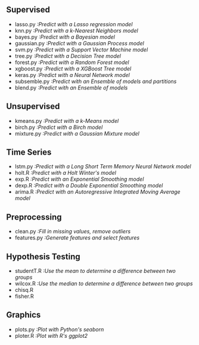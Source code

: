 ## Supervised
- lasso.py     *:Predict with a Lasso regression model*
- knn.py       *:Predict with a k-Nearest Neighbors model*
- bayes.py     *:Predict with a Bayesian model*
- gaussian.py  *:Predict with a Gaussian Process model*
- svm.py       *:Predict with a Support Vector Machine model*
- tree.py      *:Predict with a Decision Tree model*
- forest.py    *:Predict with a Random Forest model*
- xgboost.py   *:Predict with a XGBoost Tree model*
- keras.py     *:Predict with a Neural Network model*
- subsemble.py *:Predict with an Ensemble of models and partitions*
- blend.py     *:Predict with an Ensemble of models*

## Unsupervised
- kmeans.py *:Predict with a k-Means model*
- birch.py *:Predict with a Birch model*
- mixture.py *:Predict with a Gaussian Mixture model*

## Time Series
- lstm.py *:Predict with a Long Short Term Memory Neural Network model*
- holt.R *:Predict with a Holt Winter's model*
- exp.R *:Predict with an Exponential Smoothing model*
- dexp.R *:Predict with a Double Exponential Smoothing model*
- arima.R *:Predict with an Autoregressive Integrated Moving Average model*

## Preprocessing
- clean.py *:Fill in missing values, remove outliers*
- features.py *:Generate features and select features*

## Hypothesis Testing
- studentT.R *:Use the mean to determine a difference between two groups*
- wilcox.R *:Use the median to determine a difference between two groups*
- chisq.R
- fisher.R

## Graphics
- plots.py *:Plot with Python's seaborn*
- ploter.R *:Plot with R's ggplot2*
